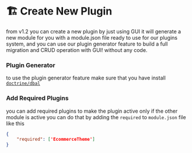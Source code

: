 # 🏗️ Create New Plugin

from v1.2 you can create a new plugin by just using GUI it will generate a new module for you with a module.json file ready to use for our plugins system, and you can use our plugin generator feature to build a full migration and CRUD operation with GUI! without any code.

### Plugin Generator

to use the plugin generator feature make sure that you have install [`doctrine/dbal` ](https://github.com/doctrine/dbal)

### Add Required Plugins

you can add required plugins to make the plugin active only if the other module is active you can do that by adding the `required` to `module.json` file like this

```json
{
    "required": ['EcommerceTheme']
}
```

